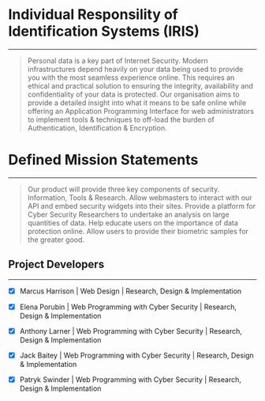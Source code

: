 # Individual Responsility of Identification Systems (IRIS)

---
>Personal data is a key part of Internet Security. Modern infrastructures depend heavily on your data being used to provide you with the most seamless experience online. This requires an ethical and practical solution to ensuring the integrity, availability and confidentiality of your data is protected. Our organisation aims to provide a detailed insight into what it means to be safe online while offering an Application Programming Interface for web administrators to implement tools & techniques to off-load the burden of Authentication, Identification & Encryption.


# Defined Mission Statements

---
>Our product will provide three key components of security. Information, Tools & Research.
Allow webmasters to interact with our API and embed security widgets into their sites.
Provide a platform for Cyber Security Researchers to undertake an analysis on large quantities of data.
Help educate users on the importance of data protection online.
Allow users to provide their biometric samples for the greater good.


## Project Developers

---
- [x] Marcus Harrison | Web Design | 
Research, Design & Implementation

- [x] Elena Porubin | Web Programming with Cyber Security | Research, Design & Implementation

- [x] Anthony Larner | Web Programming with Cyber Security | Research, Design & Implementation

- [x] Jack Baitey | Web Programming with Cyber Security | Research, Design & Implementation

- [x] Patryk Swinder | Web Programming with Cyber Security | Research, Design & Implementation
